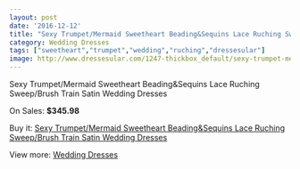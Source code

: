 ```yaml
---
layout: post
date: '2016-12-12'
title: "Sexy Trumpet/Mermaid Sweetheart Beading&Sequins Lace Ruching Sweep/Brush Train Satin Wedding Dresses"
category: Wedding Dresses
tags: ["sweetheart","trumpet","wedding","ruching","dressesular"]
image: http://www.dressesular.com/1247-thickbox_default/sexy-trumpet-mermaid-sweetheart-beadingsequins-lace-ruching-sweep-brush-train-satin-wedding-dresses.jpg
---
```

Sexy Trumpet/Mermaid Sweetheart Beading&Sequins Lace Ruching Sweep/Brush Train Satin Wedding Dresses

On Sales: **$345.98**
<a href="https://www.dressesular.com/wedding-dresses/410-sexy-trumpet-mermaid-sweetheart-beadingsequins-lace-ruching-sweep-brush-train-satin-wedding-dresses.html"><amp-img layout="responsive" width="600" height="600" src="//www.dressesular.com/1247-thickbox_default/sexy-trumpet-mermaid-sweetheart-beadingsequins-lace-ruching-sweep-brush-train-satin-wedding-dresses.jpg" alt="Sexy Trumpet/Mermaid Sweetheart Beading&Sequins Lace Ruching Sweep/Brush Train Satin Wedding Dresses 0" /></a>
<a href="https://www.dressesular.com/wedding-dresses/410-sexy-trumpet-mermaid-sweetheart-beadingsequins-lace-ruching-sweep-brush-train-satin-wedding-dresses.html"><amp-img layout="responsive" width="600" height="600" src="//www.dressesular.com/1248-thickbox_default/sexy-trumpet-mermaid-sweetheart-beadingsequins-lace-ruching-sweep-brush-train-satin-wedding-dresses.jpg" alt="Sexy Trumpet/Mermaid Sweetheart Beading&Sequins Lace Ruching Sweep/Brush Train Satin Wedding Dresses 1" /></a>

Buy it: [Sexy Trumpet/Mermaid Sweetheart Beading&Sequins Lace Ruching Sweep/Brush Train Satin Wedding Dresses](https://www.dressesular.com/wedding-dresses/410-sexy-trumpet-mermaid-sweetheart-beadingsequins-lace-ruching-sweep-brush-train-satin-wedding-dresses.html "Sexy Trumpet/Mermaid Sweetheart Beading&Sequins Lace Ruching Sweep/Brush Train Satin Wedding Dresses")

View more: [Wedding Dresses](https://www.dressesular.com/3-wedding-dresses "Wedding Dresses")